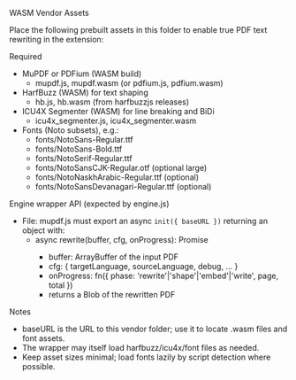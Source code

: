 WASM Vendor Assets

Place the following prebuilt assets in this folder to enable true PDF text rewriting in the extension:

Required
- MuPDF or PDFium (WASM build)
  - mupdf.js, mupdf.wasm (or pdfium.js, pdfium.wasm)
- HarfBuzz (WASM) for text shaping
  - hb.js, hb.wasm (from harfbuzzjs releases)
- ICU4X Segmenter (WASM) for line breaking and BiDi
  - icu4x_segmenter.js, icu4x_segmenter.wasm
- Fonts (Noto subsets), e.g.:
  - fonts/NotoSans-Regular.ttf
  - fonts/NotoSans-Bold.ttf
  - fonts/NotoSerif-Regular.ttf
  - fonts/NotoSansCJK-Regular.otf (optional large)
  - fonts/NotoNaskhArabic-Regular.ttf (optional)
  - fonts/NotoSansDevanagari-Regular.ttf (optional)

Engine wrapper API (expected by engine.js)
- File: mupdf.js must export an async `init({ baseURL })` returning an object with:
  - async rewrite(buffer, cfg, onProgress): Promise<Blob>
    - buffer: ArrayBuffer of the input PDF
    - cfg: { targetLanguage, sourceLanguage, debug, ... }
    - onProgress: fn({ phase: 'rewrite'|'shape'|'embed'|'write', page, total })
    - returns a Blob of the rewritten PDF

Notes
- baseURL is the URL to this vendor folder; use it to locate .wasm files and font assets.
- The wrapper may itself load harfbuzz/icu4x/font files as needed.
- Keep asset sizes minimal; load fonts lazily by script detection where possible.

